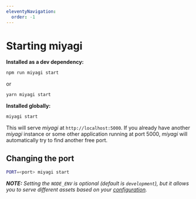 ```yaml
---
eleventyNavigation:
  order: -1
---
```


# Starting miyagi

**Installed as a dev dependency:**

```bash
npm run miyagi start
```

or

```bash
yarn miyagi start
```

**Installed globally:**

```bash
miyagi start
```

This will serve _miyagi_ at `http://localhost:5000`. If you already have another _miyagi_ instance or some other application running at port 5000, _miyagi_ will automatically try to find another free port.

## Changing the port

```bash
PORT=<port> miyagi start
```

_**NOTE:** Setting the `NODE_ENV` is optional (default is `development`), but it allows you to serve different assets based on your [configuration](/configuration/options#assets)._
